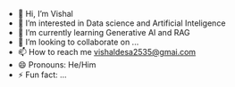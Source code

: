 - 👋 Hi, I’m Vishal
- 👀 I’m interested in Data science and Artificial Inteligence 
- 🌱 I’m currently learning Generative AI and RAG
- 💞️ I’m looking to collaborate on ...
- 📫 How to reach me vishaldesa2535@gmai.com
- 😄 Pronouns: He/Him
- ⚡ Fun fact: ...

<!---
Vishal-Desai17/Vishal-Desai17 is a ✨ special ✨ repository because its `README.md` (this file) appears on your GitHub profile.
You can click the Preview link to take a look at your changes.
--->
